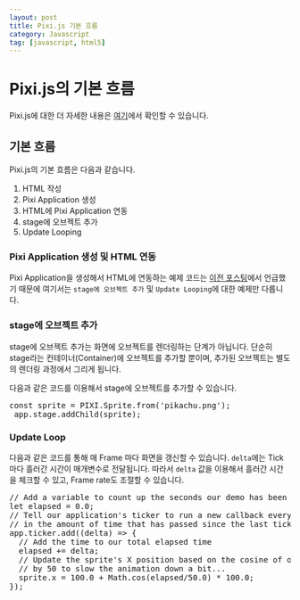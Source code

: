 ```yaml
---
layout: post
title: Pixi.js 기본 흐름
category: Javascript
tag: [javascript, html5]
---
```

# Pixi.js의 기본 흐름

Pixi.js에 대한 더 자세한 내용은 [여기](https://pixijs.io/guides/basics/getting-started.html)에서 확인할 수 있습니다.

## 기본 흐름

Pixi.js의 기본 흐름은 다음과 같습니다.

1. HTML 작성
2. Pixi Application 생성
3. HTML에 Pixi Application 연동
4. stage에 오브젝트 추가
5. Update Looping

### Pixi Application 생성 및 HTML 연동

Pixi Application을 생성해서 HTML에 연동하는 예제 코드는 [이전 포스팅](http://snowdeer.github.io/javascript/2022/04/15/pixijs-example/)에서 언급했기 때문에 여기서는 `stage에 오브젝트 추가` 및 `Update Looping`에 대한 예제만 다룹니다.

### stage에 오브젝트 추가

stage에 오브젝트 추가는 화면에 오브젝트를 렌더링하는 단계가 아닙니다. 단순히 stage라는 컨테이너(Container)에 오브젝트를 추가할 뿐이며, 추가된 오브젝트는 별도의 렌더링 과정에서 그리게 됩니다.

다음과 같은 코드를 이용해서 stage에 오브젝트를 추가할 수 있습니다.

<pre class="prettyprint">
const sprite = PIXI.Sprite.from('pikachu.png');
 app.stage.addChild(sprite);
</pre>

### Update Loop

다음과 같은 코드를 통해 매 Frame 마다 화면을 갱신할 수 있습니다. `delta`에는 Tick마다 흘러간 시간이 매개변수로 전달됩니다. 따라서 `delta` 값을 이용해서 흘러간 시간을 체크할 수 있고, Frame rate도 조절할 수 있습니다. 

<pre class="prettyprint">
// Add a variable to count up the seconds our demo has been running
let elapsed = 0.0;
// Tell our application's ticker to run a new callback every frame, passing
// in the amount of time that has passed since the last tick
app.ticker.add((delta) => {
  // Add the time to our total elapsed time
  elapsed += delta;
  // Update the sprite's X position based on the cosine of our elapsed time.  We divide
  // by 50 to slow the animation down a bit...
  sprite.x = 100.0 + Math.cos(elapsed/50.0) * 100.0;
});
</pre>